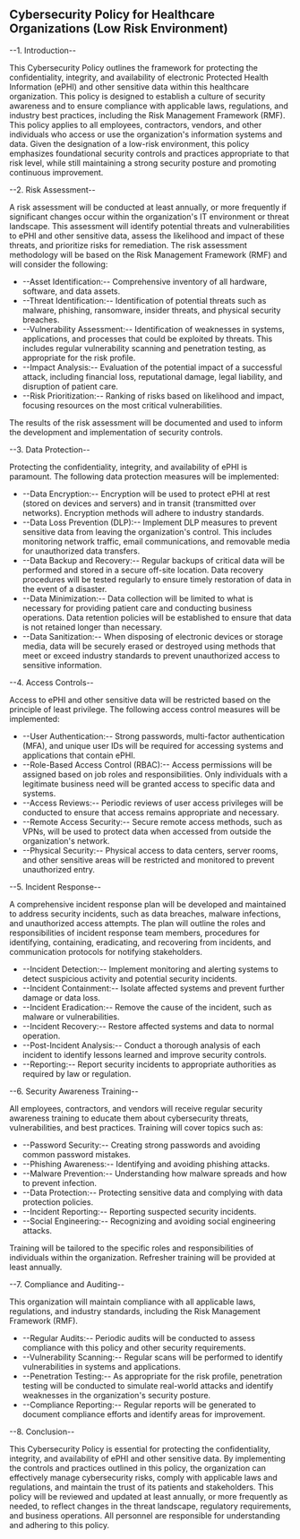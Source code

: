 ## Cybersecurity Policy for Healthcare Organizations (Low Risk Environment)

--1. Introduction--

This Cybersecurity Policy outlines the framework for protecting the confidentiality, integrity, and availability of electronic Protected Health Information (ePHI) and other sensitive data within this healthcare organization. This policy is designed to establish a culture of security awareness and to ensure compliance with applicable laws, regulations, and industry best practices, including the Risk Management Framework (RMF). This policy applies to all employees, contractors, vendors, and other individuals who access or use the organization's information systems and data. Given the designation of a low-risk environment, this policy emphasizes foundational security controls and practices appropriate to that risk level, while still maintaining a strong security posture and promoting continuous improvement.

--2. Risk Assessment--

A risk assessment will be conducted at least annually, or more frequently if significant changes occur within the organization's IT environment or threat landscape. This assessment will identify potential threats and vulnerabilities to ePHI and other sensitive data, assess the likelihood and impact of these threats, and prioritize risks for remediation. The risk assessment methodology will be based on the Risk Management Framework (RMF) and will consider the following:

-   --Asset Identification:-- Comprehensive inventory of all hardware, software, and data assets.
-   --Threat Identification:-- Identification of potential threats such as malware, phishing, ransomware, insider threats, and physical security breaches.
-   --Vulnerability Assessment:-- Identification of weaknesses in systems, applications, and processes that could be exploited by threats. This includes regular vulnerability scanning and penetration testing, as appropriate for the risk profile.
-   --Impact Analysis:-- Evaluation of the potential impact of a successful attack, including financial loss, reputational damage, legal liability, and disruption of patient care.
-   --Risk Prioritization:-- Ranking of risks based on likelihood and impact, focusing resources on the most critical vulnerabilities.

The results of the risk assessment will be documented and used to inform the development and implementation of security controls.

--3. Data Protection--

Protecting the confidentiality, integrity, and availability of ePHI is paramount. The following data protection measures will be implemented:

-   --Data Encryption:-- Encryption will be used to protect ePHI at rest (stored on devices and servers) and in transit (transmitted over networks). Encryption methods will adhere to industry standards.
-   --Data Loss Prevention (DLP):-- Implement DLP measures to prevent sensitive data from leaving the organization's control. This includes monitoring network traffic, email communications, and removable media for unauthorized data transfers.
-   --Data Backup and Recovery:-- Regular backups of critical data will be performed and stored in a secure off-site location. Data recovery procedures will be tested regularly to ensure timely restoration of data in the event of a disaster.
-   --Data Minimization:-- Data collection will be limited to what is necessary for providing patient care and conducting business operations. Data retention policies will be established to ensure that data is not retained longer than necessary.
-   --Data Sanitization:-- When disposing of electronic devices or storage media, data will be securely erased or destroyed using methods that meet or exceed industry standards to prevent unauthorized access to sensitive information.

--4. Access Controls--

Access to ePHI and other sensitive data will be restricted based on the principle of least privilege. The following access control measures will be implemented:

-   --User Authentication:-- Strong passwords, multi-factor authentication (MFA), and unique user IDs will be required for accessing systems and applications that contain ePHI.
-   --Role-Based Access Control (RBAC):-- Access permissions will be assigned based on job roles and responsibilities. Only individuals with a legitimate business need will be granted access to specific data and systems.
-   --Access Reviews:-- Periodic reviews of user access privileges will be conducted to ensure that access remains appropriate and necessary.
-   --Remote Access Security:-- Secure remote access methods, such as VPNs, will be used to protect data when accessed from outside the organization's network.
-   --Physical Security:-- Physical access to data centers, server rooms, and other sensitive areas will be restricted and monitored to prevent unauthorized entry.

--5. Incident Response--

A comprehensive incident response plan will be developed and maintained to address security incidents, such as data breaches, malware infections, and unauthorized access attempts. The plan will outline the roles and responsibilities of incident response team members, procedures for identifying, containing, eradicating, and recovering from incidents, and communication protocols for notifying stakeholders.

-   --Incident Detection:-- Implement monitoring and alerting systems to detect suspicious activity and potential security incidents.
-   --Incident Containment:-- Isolate affected systems and prevent further damage or data loss.
-   --Incident Eradication:-- Remove the cause of the incident, such as malware or vulnerabilities.
-   --Incident Recovery:-- Restore affected systems and data to normal operation.
-   --Post-Incident Analysis:-- Conduct a thorough analysis of each incident to identify lessons learned and improve security controls.
-   --Reporting:-- Report security incidents to appropriate authorities as required by law or regulation.

--6. Security Awareness Training--

All employees, contractors, and vendors will receive regular security awareness training to educate them about cybersecurity threats, vulnerabilities, and best practices. Training will cover topics such as:

-   --Password Security:-- Creating strong passwords and avoiding common password mistakes.
-   --Phishing Awareness:-- Identifying and avoiding phishing attacks.
-   --Malware Prevention:-- Understanding how malware spreads and how to prevent infection.
-   --Data Protection:-- Protecting sensitive data and complying with data protection policies.
-   --Incident Reporting:-- Reporting suspected security incidents.
-   --Social Engineering:-- Recognizing and avoiding social engineering attacks.

Training will be tailored to the specific roles and responsibilities of individuals within the organization. Refresher training will be provided at least annually.

--7. Compliance and Auditing--

This organization will maintain compliance with all applicable laws, regulations, and industry standards, including the Risk Management Framework (RMF).

-   --Regular Audits:-- Periodic audits will be conducted to assess compliance with this policy and other security requirements.
-   --Vulnerability Scanning:-- Regular scans will be performed to identify vulnerabilities in systems and applications.
-   --Penetration Testing:-- As appropriate for the risk profile, penetration testing will be conducted to simulate real-world attacks and identify weaknesses in the organization's security posture.
-   --Compliance Reporting:-- Regular reports will be generated to document compliance efforts and identify areas for improvement.

--8. Conclusion--

This Cybersecurity Policy is essential for protecting the confidentiality, integrity, and availability of ePHI and other sensitive data. By implementing the controls and practices outlined in this policy, the organization can effectively manage cybersecurity risks, comply with applicable laws and regulations, and maintain the trust of its patients and stakeholders. This policy will be reviewed and updated at least annually, or more frequently as needed, to reflect changes in the threat landscape, regulatory requirements, and business operations. All personnel are responsible for understanding and adhering to this policy.
